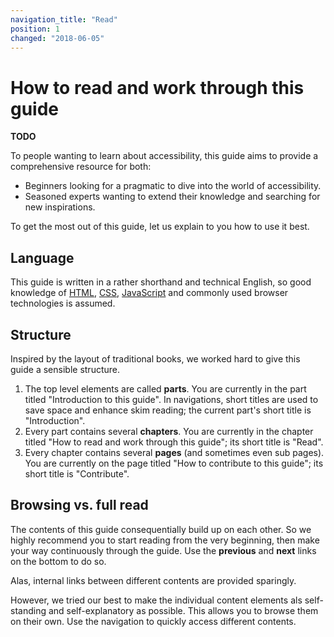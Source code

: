 ```yaml
---
navigation_title: "Read"
position: 1
changed: "2018-06-05"
---
```


# How to read and work through this guide

**TODO**

To people wanting to learn about accessibility, this guide aims to provide a comprehensive resource for both:

- Beginners looking for a pragmatic to dive into the world of accessibility.
- Seasoned experts wanting to extend their knowledge and searching for new inspirations.

To get the most out of this guide, let us explain to you how to use it best.

## Language

This guide is written in a rather shorthand and technical English, so good knowledge of [HTML](https://en.wikipedia.org/wiki/HTML), [CSS](https://en.wikipedia.org/wiki/Cascading_Style_Sheets), [JavaScript](https://en.wikipedia.org/wiki/JavaScript) and commonly used browser technologies is assumed.

## Structure

Inspired by the layout of traditional books, we worked hard to give this guide a sensible structure.

1. The top level elements are called **parts**. You are currently in the part titled "Introduction to this guide". In navigations, short titles are used to save space and enhance skim reading; the current part's short title is "Introduction".
2. Every part contains several **chapters**. You are currently in the chapter titled "How to read and work through this guide"; its short title is "Read".
3. Every chapter contains several **pages** (and sometimes even sub pages). You are currently on the page titled "How to contribute to this guide"; its short title is "Contribute".

## Browsing vs. full read

The contents of this guide consequentially build up on each other. So we highly recommend you to start reading from the very beginning, then make your way continuously through the guide. Use the **previous** and **next** links on the bottom to do so.

Alas, internal links between different contents are provided sparingly.

However, we tried our best to make the individual content elements als self-standing and self-explanatory as possible. This allows you to browse them on their own. Use the navigation to quickly access different contents.